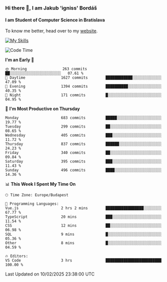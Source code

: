 ### Hi there 👋, I am Jakub 'igniss' Bordáš

#### I am Student of Computer Science in Bratislava
To know me better, head over to my [website](https://bordas.sk).

[![My Skills](https://skillicons.dev/icons?i=js,typescript,html,css,figma,svelte,vue,next,postgresql,nest,express,nodejs)](https://bordas.sk)


<!--START_SECTION:waka-->
![Code Time](http://img.shields.io/badge/Code%20Time-1%2C678%20hrs%2018%20mins-blue)

**I'm an Early 🐤** 

```text
🌞 Morning                263 commits         ██░░░░░░░░░░░░░░░░░░░░░░░   07.61 % 
🌆 Daytime                1627 commits        ████████████░░░░░░░░░░░░░   47.09 % 
🌃 Evening                1394 commits        ██████████░░░░░░░░░░░░░░░   40.35 % 
🌙 Night                  171 commits         █░░░░░░░░░░░░░░░░░░░░░░░░   04.95 % 
```
📅 **I'm Most Productive on Thursday** 

```text
Monday                   683 commits         █████░░░░░░░░░░░░░░░░░░░░   19.77 % 
Tuesday                  299 commits         ██░░░░░░░░░░░░░░░░░░░░░░░   08.65 % 
Wednesday                405 commits         ███░░░░░░░░░░░░░░░░░░░░░░   11.72 % 
Thursday                 837 commits         ██████░░░░░░░░░░░░░░░░░░░   24.23 % 
Friday                   340 commits         ██░░░░░░░░░░░░░░░░░░░░░░░   09.84 % 
Saturday                 395 commits         ███░░░░░░░░░░░░░░░░░░░░░░   11.43 % 
Sunday                   496 commits         ████░░░░░░░░░░░░░░░░░░░░░   14.36 % 
```


📊 **This Week I Spent My Time On** 

```text
🕑︎ Time Zone: Europe/Budapest

💬 Programming Languages: 
Vue.js                   2 hrs 2 mins        █████████████████░░░░░░░░   67.77 % 
TypeScript               20 mins             ███░░░░░░░░░░░░░░░░░░░░░░   11.54 % 
CSS                      12 mins             ██░░░░░░░░░░░░░░░░░░░░░░░   06.98 % 
SQL                      9 mins              █░░░░░░░░░░░░░░░░░░░░░░░░   05.36 % 
Other                    8 mins              █░░░░░░░░░░░░░░░░░░░░░░░░   04.59 % 

🔥 Editors: 
VS Code                  3 hrs               █████████████████████████   100.00 % 
```


 Last Updated on 10/02/2025 23:38:00 UTC
<!--END_SECTION:waka-->
